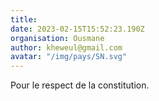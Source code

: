 ```yaml
---
title: 
date: 2023-02-15T15:52:23.190Z
organisation: Ousmane 
author: kheweul@gmail.com
avatar: "/img/pays/SN.svg"
---
```


Pour le respect de la constitution.